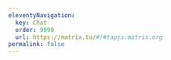```yaml
---
eleventyNavigation:
  key: Chat
  order: 9999
  url: https://matrix.to/#/#tapjs:matrix.org
permalink: false
---
```

